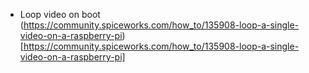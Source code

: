  - Loop video on boot
(https://community.spiceworks.com/how_to/135908-loop-a-single-video-on-a-raspberry-pi)[https://community.spiceworks.com/how_to/135908-loop-a-single-video-on-a-raspberry-pi]
